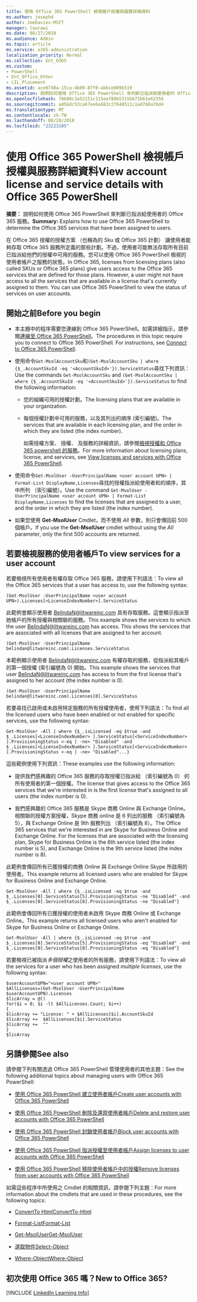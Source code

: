 ```yaml
---
title: 使用 Office 365 PowerShell 檢視帳戶授權與服務詳細資料
ms.author: josephd
author: JoeDavies-MSFT
manager: laurawi
ms.date: 08/27/2018
ms.audience: Admin
ms.topic: article
ms.service: o365-administration
localization_priority: Normal
ms.collection: Ent_O365
ms.custom:
- PowerShell
- Ent_Office_Other
- LIL_Placement
ms.assetid: ace07d8a-15ca-4b89-87f0-abbce809b519
description: 說明如何使用 Office 365 PowerShell 來判斷已指派給使用者的 Office 365 服務。
ms.openlocfilehash: 78608c3a52151c115eaf80b5315bb71b61e62356
ms.sourcegitcommit: ad5bdc53ca67ee6a663c27648511c1ad768a76d4
ms.translationtype: MT
ms.contentlocale: zh-TW
ms.lasthandoff: 08/28/2018
ms.locfileid: "23223105"
---
```

# <a name="view-account-license-and-service-details-with-office-365-powershell"></a><span data-ttu-id="6a221-103">使用 Office 365 PowerShell 檢視帳戶授權與服務詳細資料</span><span class="sxs-lookup"><span data-stu-id="6a221-103">View account license and service details with Office 365 PowerShell</span></span>

<span data-ttu-id="6a221-104">**摘要：** 說明如何使用 Office 365 PowerShell 來判斷已指派給使用者的 Office 365 服務。</span><span class="sxs-lookup"><span data-stu-id="6a221-104">**Summary:** Explains how to use Office 365 PowerShell to determine the Office 365 services that have been assigned to users.</span></span>
  
<span data-ttu-id="6a221-p101">在 Office 365 授權的授權方案 （也稱為的 Sku 或 Office 365 計劃） 讓使用者能夠存取 Office 365 服務所定義的那些計劃。不過，使用者可能無法存取所有目前已指派給他們的授權中可用的服務。您可以使用 Office 365 PowerShell 檢視的使用者帳戶之服務的狀態。</span><span class="sxs-lookup"><span data-stu-id="6a221-p101">In Office 365, licenses from licensing plans (also called SKUs or Office 365 plans) give users access to the Office 365 services that are defined for those plans. However, a user might not have access to all the services that are available in a license that's currently assigned to them. You can use Office 365 PowerShell to view the status of services on user accounts.</span></span> 

## <a name="before-you-begin"></a><span data-ttu-id="6a221-108">開始之前</span><span class="sxs-lookup"><span data-stu-id="6a221-108">Before you begin</span></span>

- <span data-ttu-id="6a221-p102">本主題中的程序需要您連線到 Office 365 PowerShell。如需詳細指示，請參閱[連線至 Office 365 PowerShell](connect-to-office-365-powershell.md)。</span><span class="sxs-lookup"><span data-stu-id="6a221-p102">The procedures in this topic require you to connect to Office 365 PowerShell. For instructions, see [Connect to Office 365 PowerShell](connect-to-office-365-powershell.md).</span></span>
    
- <span data-ttu-id="6a221-111">使用命令`Get-MsolAccountSku`和`(Get-MsolAccountSku | where {$_.AccountSkuId -eq '<AccountSkuId>'}).ServiceStatus`尋找下列資訊：</span><span class="sxs-lookup"><span data-stu-id="6a221-111">Use the commands  `Get-MsolAccountSku` and `(Get-MsolAccountSku | where {$_.AccountSkuId -eq '<AccountSkuId>'}).ServiceStatus` to find the following information:</span></span>
    
  - <span data-ttu-id="6a221-112">您的組織可用的授權計劃。</span><span class="sxs-lookup"><span data-stu-id="6a221-112">The licensing plans that are available in your organization.</span></span>
    
  - <span data-ttu-id="6a221-113">每個授權計劃中可用的服務，以及其列出的順序 (索引編號)。</span><span class="sxs-lookup"><span data-stu-id="6a221-113">The services that are available in each licensing plan, and the order in which they are listed (the index number).</span></span>
    
     <span data-ttu-id="6a221-114">如需授權方案、 授權、 及服務的詳細資訊，請參閱[檢視授權和 Office 365 powershell 的服務](view-licenses-and-services-with-office-365-powershell.md)。</span><span class="sxs-lookup"><span data-stu-id="6a221-114">For more information about licensing plans, license, and services, see [View licenses and services with Office 365 PowerShell](view-licenses-and-services-with-office-365-powershell.md).</span></span>
    
- <span data-ttu-id="6a221-115">使用命令`Get-MsolUser -UserPrincipalName <user account UPN> | Format-List DisplayName,Licenses`尋找的授權指派給使用者和的順序，其中所列 （索引編號）。</span><span class="sxs-lookup"><span data-stu-id="6a221-115">Use the command  `Get-MsolUser -UserPrincipalName <user account UPN> | Format-List DisplayName,Licenses` to find the licenses that are assigned to a user, and the order in which they are listed (the index number).</span></span>
    
- <span data-ttu-id="6a221-116">如果您使用 **Get-MsolUser** Cmdlet，而不使用 _All_ 參數，則只會傳回前 500 個帳戶。</span><span class="sxs-lookup"><span data-stu-id="6a221-116">If you use the **Get-MsolUser** cmdlet without using the _All_ parameter, only the first 500 accounts are returned.</span></span>
    

## <a name="to-view-services-for-a-user-account"></a><span data-ttu-id="6a221-117">若要檢視服務的使用者帳戶</span><span class="sxs-lookup"><span data-stu-id="6a221-117">To view services for a user account</span></span>

<span data-ttu-id="6a221-118">若要檢視所有使用者有權存取 Office 365 服務，請使用下列語法：</span><span class="sxs-lookup"><span data-stu-id="6a221-118">To view all the Office 365 services that a user has access to, use the following syntax:</span></span>
  
```
(Get-MsolUser -UserPrincipalName <user account UPN>).Licenses[<LicenseIndexNumber>].ServiceStatus
```

<span data-ttu-id="6a221-p103">此範例會顯示使用者 BelindaN@litwareinc.com 具有存取服務。這會顯示指派至她帳戶的所有授權與相關聯的服務。</span><span class="sxs-lookup"><span data-stu-id="6a221-p103">This example shows the services to which the user BelindaN@litwareinc.com has access. This shows the services that are associated with all licenses that are assigned to her account.</span></span>
  
```
(Get-MsolUser -UserPrincipalName belindan@litwareinc.com).Licenses.ServiceStatus
```

<span data-ttu-id="6a221-121">本範例顯示使用者 BelindaN@litwareinc.com 有權存取的服務，從指派給其帳戶的第一個授權 (索引編號為 0) 開始。</span><span class="sxs-lookup"><span data-stu-id="6a221-121">This example shows the services that user BelindaN@litwareinc.com has access to from the first license that's assigned to her account (the index number is 0).</span></span>
  
```
(Get-MsolUser -UserPrincipalName belindan@litwareinc.com).Licenses[0].ServiceStatus
```

<span data-ttu-id="6a221-122">若要尋找已啟用或未啟用特定服務的所有授權使用者，使用下列語法：</span><span class="sxs-lookup"><span data-stu-id="6a221-122">To find all the licensed users who have been enabled or not enabled for specific services, use the following syntax:</span></span>
  
```
Get-MsolUser -All | where {$_.isLicensed -eq $true -and $_.Licenses[<LicenseIndexNumber> ].ServiceStatus[<ServiceIndexNumber> ].ProvisioningStatus <-eq | -ne> "Disabled" -and $_.Licenses[<LicenseIndexNumber> ].ServiceStatus[<ServiceIndexNumber> ].ProvisioningStatus <-eq | -ne> "Disabled"...}
```

<span data-ttu-id="6a221-123">這些範例使用下列資訊：</span><span class="sxs-lookup"><span data-stu-id="6a221-123">These examples use the following information:</span></span>
  
- <span data-ttu-id="6a221-124">提供我們感興趣的 Office 365 服務的存取授權已指派給 （索引編號為 0） 的所有使用者的第一個授權。</span><span class="sxs-lookup"><span data-stu-id="6a221-124">The license that gives access to the Office 365 services that we're interested in is the first license that's assigned to all users (the index number is 0).</span></span>
    
- <span data-ttu-id="6a221-p104">我們感興趣的 Office 365 服務是 Skype 商務 Online 與 Exchange Online。相關聯的授權方案授權，Skype 商務 online 是 6 列出的服務 （索引編號為 5），與 Exchange Online 是 9th 服務列出 （索引編號為 8）。</span><span class="sxs-lookup"><span data-stu-id="6a221-p104">The Office 365 services that we're interested in are Skype for Business Online and Exchange Online. For the licenses that are associated with the licensing plan, Skype for Business Online is the 6th service listed (the index number is 5), and Exchange Online is the 9th service listed (the index number is 8).</span></span>
    
<span data-ttu-id="6a221-127">此範例會傳回所有已獲授權的商務 Online 與 Exchange Online Skype 所啟用的使用者。</span><span class="sxs-lookup"><span data-stu-id="6a221-127">This example returns all licensed users who are enabled for Skype for Business Online and Exchange Online.</span></span>
  
```
Get-MsolUser -All | where {$_.isLicensed -eq $true -and $_.Licenses[0].ServiceStatus[5].ProvisioningStatus -ne "Disabled" -and $_.Licenses[0].ServiceStatus[8].ProvisioningStatus -ne "Disabled"}
```

<span data-ttu-id="6a221-128">此範例會傳回所有已獲授權的使用者未啟用 Skype 商務 Online 或 Exchange Online。</span><span class="sxs-lookup"><span data-stu-id="6a221-128">This example returns all licensed users who aren't enabled for Skype for Business Online or Exchange Online.</span></span>
  
```
Get-MsolUser -All | where {$_.isLicensed -eq $true -and $_.Licenses[0].ServiceStatus[5].ProvisioningStatus -eq "Disabled" -and $_.Licenses[0].ServiceStatus[8].ProvisioningStatus -eq "Disabled"}
```

<span data-ttu-id="6a221-129">若要檢視已被指派*多個授權*之使用者的所有服務，請使用下列語法：</span><span class="sxs-lookup"><span data-stu-id="6a221-129">To view all the services for a user who has been assigned *multiple licenses*, use the following syntax:</span></span>

```
$userAccountUPN="<user account UPN>"
$AllLicenses=(Get-MsolUser -UserPrincipalName $userAccountUPN).Licenses
$licArray = @()
for($i = 0; $i -lt $AllLicenses.Count; $i++)
{
$licArray += "License: " + $AllLicenses[$i].AccountSkuId
$licArray +=  $AllLicenses[$i].ServiceStatus
$licArray +=  ""
}
$licArray
```

  
## <a name="see-also"></a><span data-ttu-id="6a221-130">另請參閱</span><span class="sxs-lookup"><span data-stu-id="6a221-130">See also</span></span>

<span data-ttu-id="6a221-131">請參閱下列有關透過 Office 365 PowerShell 管理使用者的其他主題：</span><span class="sxs-lookup"><span data-stu-id="6a221-131">See the following additional topics about managing users with Office 365 PowerShell:</span></span>
  
- [<span data-ttu-id="6a221-132">使用 Office 365 PowerShell 建立使用者帳戶</span><span class="sxs-lookup"><span data-stu-id="6a221-132">Create user accounts with Office 365 PowerShell</span></span>](create-user-accounts-with-office-365-powershell.md)
    
- [<span data-ttu-id="6a221-133">使用 Office 365 PowerShell 刪除及還原使用者帳戶</span><span class="sxs-lookup"><span data-stu-id="6a221-133">Delete and restore user accounts with Office 365 PowerShell</span></span>](delete-and-restore-user-accounts-with-office-365-powershell.md)
    
- [<span data-ttu-id="6a221-134">使用 Office 365 PowerShell 封鎖使用者帳戶</span><span class="sxs-lookup"><span data-stu-id="6a221-134">Block user accounts with Office 365 PowerShell</span></span>](block-user-accounts-with-office-365-powershell.md)
    
- [<span data-ttu-id="6a221-135">使用 Office 365 PowerShell 指派授權至使用者帳戶</span><span class="sxs-lookup"><span data-stu-id="6a221-135">Assign licenses to user accounts with Office 365 PowerShell</span></span>](assign-licenses-to-user-accounts-with-office-365-powershell.md)
    
- [<span data-ttu-id="6a221-136">使用 Office 365 PowerShell 移除使用者帳戶中的授權</span><span class="sxs-lookup"><span data-stu-id="6a221-136">Remove licenses from user accounts with Office 365 PowerShell</span></span>](remove-licenses-from-user-accounts-with-office-365-powershell.md)
    
<span data-ttu-id="6a221-137">如需這些程序中所使用之 Cmdlet 的相關資訊，請參閱下列主題：</span><span class="sxs-lookup"><span data-stu-id="6a221-137">For more information about the cmdlets that are used in these procedures, see the following topics:</span></span>
  
- [<span data-ttu-id="6a221-138">ConvertTo Html</span><span class="sxs-lookup"><span data-stu-id="6a221-138">ConvertTo-Html</span></span>](https://go.microsoft.com/fwlink/p/?LinkId=113290)
    
- [<span data-ttu-id="6a221-139">Format-List</span><span class="sxs-lookup"><span data-stu-id="6a221-139">Format-List</span></span>](https://go.microsoft.com/fwlink/p/?LinkId=113302)
    
- [<span data-ttu-id="6a221-140">Get-MsolUser</span><span class="sxs-lookup"><span data-stu-id="6a221-140">Get-MsolUser</span></span>](https://go.microsoft.com/fwlink/p/?LinkId=691543)
    
- [<span data-ttu-id="6a221-141">選取物件</span><span class="sxs-lookup"><span data-stu-id="6a221-141">Select-Object</span></span>](https://go.microsoft.com/fwlink/p/?LinkId=113387)
    
- [<span data-ttu-id="6a221-142">Where-Object</span><span class="sxs-lookup"><span data-stu-id="6a221-142">Where-Object</span></span>](https://go.microsoft.com/fwlink/p/?LinkId=113423)
    

  
## <a name="new-to-office-365"></a><span data-ttu-id="6a221-143">初次使用 Office 365 嗎？</span><span class="sxs-lookup"><span data-stu-id="6a221-143">New to Office 365?</span></span>


[!INCLUDE [LinkedIn Learning Info](../common/office/linkedin-learning-info.md)]
